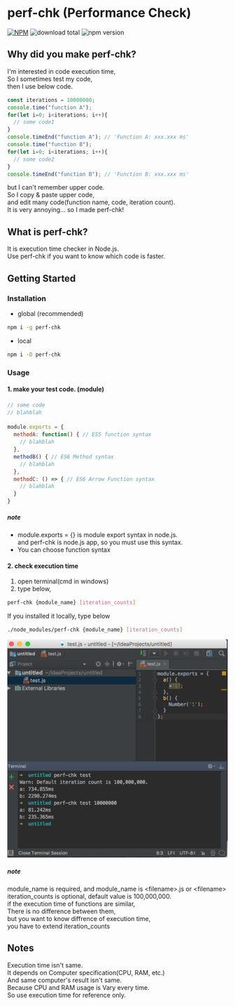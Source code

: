 # perf-chk (Performance Check)
[![NPM](https://nodei.co/npm/perf-chk.png)](https://www.npmjs.com/package/perf-chk)
![download total](https://img.shields.io/npm/dt/perf-chk.svg?style=plastic)
![npm version](https://img.shields.io/npm/v/perf-chk.svg?style=plastic)

## Why did you make perf-chk?
I'm interested in code execution time,  
So I sometimes test my code,  
then I use below code.  
```javascript
const iterations = 10000000;
console.time("function A");
for(let i=0; i<iterations; i++){
  // some code1
}
console.timeEnd("function A"); // 'Function A: xxx.xxx ms'
console.time("function B");
for(let i=0; i<iterations; i++){
  // some code2
}
console.timeEnd("function B"); // 'Function B: xxx.xxx ms'
```
but I can't remember upper code.  
So I copy & paste upper code,  
and edit many code(function name, code, iteration count).  
It is very annoying...
so I made perf-chk!

## What is perf-chk?
It is execution time checker in Node.js.  
Use perf-chk if you want to know which code is faster.  

## Getting Started
### Installation
* global (recommended)
```bash
npm i -g perf-chk
```
* local  
```bash
npm i -D perf-chk
```

### Usage
#### 1. make your test code. (module)  
```javascript
// some code
// blahblah

module.exports = {
  methodA: function() { // ES5 function syntax
    // blahblah
  },
  methodB() { // ES6 Method syntax
    // blahblah
  },
  methodC: () => { // ES6 Arrow Function syntax
    // blahblah
  }
}
```
##### note
* module.exports = {} is module export syntax in node.js.  
  and perf-chk is node.js app, so you must use this syntax.  
* You can choose function syntax  

#### 2. check execution time
1. open terminal(cmd in windows)  
2. type below,  
```bash
perf-chk {module_name} [iteration_counts]
```
If you installed it locally, type below  
```bash
./node_modules/perf-chk {module_name} [iteration_counts]
```
![usage](usage.png)  

##### note
module_name is required, and module_name is \<filename>.js or \<filename>  
iteration_counts is optional, default value is 100,000,000.  
if the execution time of functions are similar,  
There is no difference between them,  
but you want to know diffrence of execution time,  
you have to extend iteration_counts

## Notes
Execution time isn't same.  
It depends on Computer specification(CPU, RAM, etc.)  
And same computer's result isn't same.  
Because CPU and RAM usage is Vary every time.  
So use execution time for reference only.